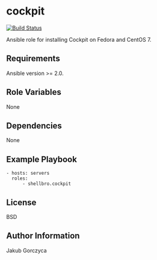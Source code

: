 cockpit
=======

[![Build Status](https://travis-ci.org/shellbro/ansible-role-cockpit.svg?branch=master)](https://travis-ci.org/shellbro/ansible-role-cockpit)

Ansible role for installing Cockpit on Fedora and CentOS 7.

Requirements
------------

Ansible version >= 2.0.

Role Variables
--------------

None

Dependencies
------------

None

Example Playbook
----------------

    - hosts: servers
      roles:
          - shellbro.cockpit

License
-------

BSD

Author Information
------------------

Jakub Gorczyca
